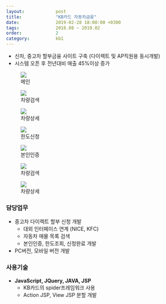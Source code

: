 ```yaml
---
layout:            post
title:             "KB카드 자동차금융"
date:              2019-02-28 18:00:00 +0300
tags:              2018.08 ~ 2019.02
order:             2
category:          kb1
---
```


- 신차, 중고차 할부금융 사이트 구축 (다이렉트 및 AP직원용 동시개발)
- 시스템 오픈 후 전년대비 매출 45%이상 증가

<div class="album">
   <figure>
      <img src="{{ "/media/img/KB_1.jpg" | absolute_url }}" />
      <figcaption>메인</figcaption>
   </figure>   
   <figure>
      <img src="{{ "/media/img/KB_2.jpg" | absolute_url }}" />
      <figcaption>차량검색</figcaption>
   </figure>   
   <figure>
      <img src="{{ "/media/img/KB_3.jpg" | absolute_url }}" />
      <figcaption>차량상세</figcaption>
   </figure>
   <figure>
      <img src="{{ "/media/img/KB_4.jpg" | absolute_url }}" />
      <figcaption>한도신청</figcaption>
   </figure>
   <figure>
      <img src="{{ "/media/img/KB_5.jpg" | absolute_url }}" />
      <figcaption>본인인증</figcaption>
   </figure>
   <figure>
      <img src="{{ "/media/img/KB_pc1.JPG" | absolute_url }}" />
      <figcaption>차량검색</figcaption>
   </figure>
   <figure>
      <img src="{{ "/media/img/KB_pc2.JPG" | absolute_url }}" />
      <figcaption>차량상세</figcaption>
   </figure>
</div>

### 담당업무

- 중고차 다이렉트 할부 신청 개발
   - 대외 인터페이스 연계 (NICE, KFC)
   - 자동차 매물 목록 검색
   - 본인인증, 한도조회, 신청완료 개발
- PC버전, 모바일 버전 개발
   
### 사용기술

- **JavaScript, JQuery, JAVA, JSP**
   - KB카드의 spider프레임워크 사용
   - Action JSP, View JSP 분할 개발
